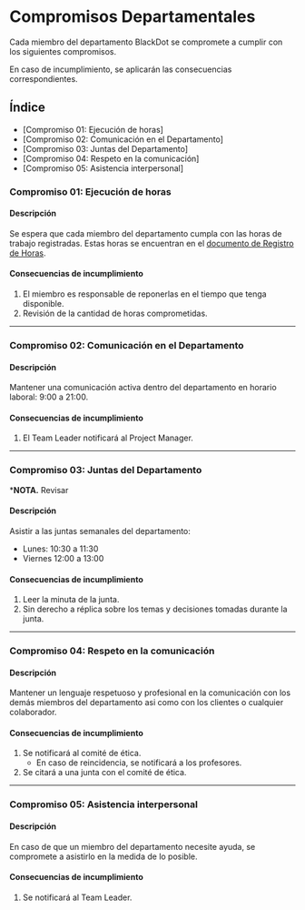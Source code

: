 # Compromisos Departamentales

Cada miembro del departamento BlackDot se compromete a cumplir con los siguientes compromisos.


En caso de incumplimiento, se aplicarán las consecuencias correspondientes.

## Índice

- [Compromiso 01: Ejecución de horas]
- [Compromiso 02: Comunicación en el Departamento]
- [Compromiso 03: Juntas del Departamento]
- [Compromiso 04: Respeto en la comunicación]
- [Compromiso 05: Asistencia interpersonal]


### Compromiso 01: Ejecución de horas

#### Descripción

Se espera que cada miembro del departamento cumpla con las horas de trabajo registradas. Estas horas se encuentran en el [documento de Registro de Horas](https://docs.google.com/spreadsheets/u/0/d/1ve1pMXVO2P7eFKs-ulKzERHH2bW0jvOMOjQVrRdFzP4/edit).

#### **Consecuencias de incumplimiento**

1. El miembro es responsable de reponerlas en el tiempo que tenga disponible.
2. Revisión de la cantidad de horas comprometidas.

---

### Compromiso 02: Comunicación en el Departamento

#### Descripción

Mantener una comunicación activa dentro del departamento en horario laboral: 9:00 a 21:00.

#### **Consecuencias de incumplimiento**

1. El Team Leader notificará al Project Manager.

---

### Compromiso 03: Juntas del Departamento

***NOTA.** Revisar

#### Descripción

Asistir a las juntas semanales del departamento:

- Lunes: 10:30 a 11:30
- Viernes 12:00 a 13:00

#### **Consecuencias de incumplimiento**

1. Leer la minuta de la junta.
2. Sin derecho a réplica sobre los temas y decisiones tomadas durante la junta.

---

### Compromiso 04: Respeto en la comunicación

#### Descripción

Mantener un lenguaje respetuoso y profesional en la comunicación con los demás miembros del departamento asi como con los clientes o cualquier colaborador.

#### **Consecuencias de incumplimiento**

1. Se notificará al comité de ética.
   - En caso de reincidencia, se notificará a los profesores.
2. Se citará a una junta con el comité de ética.

---

### Compromiso 05: Asistencia interpersonal

#### Descripción

En caso de que un miembro del departamento necesite ayuda, se compromete a asistirlo en la medida de lo posible.

#### **Consecuencias de incumplimiento**

1. Se notificará al Team Leader.


